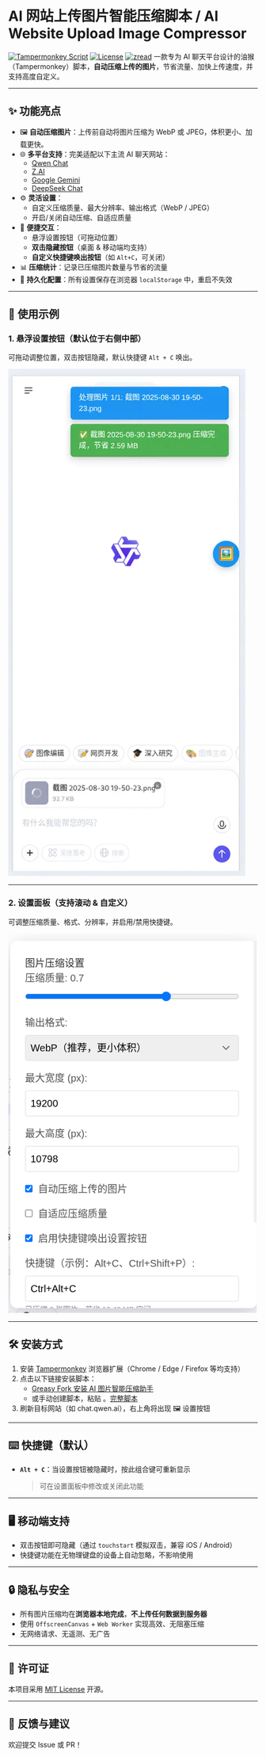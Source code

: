 
# AI 网站上传图片智能压缩脚本 / AI Website Upload  Image Compressor 

[![Tampermonkey Script](https://img.shields.io/badge/Tampermonkey-Script-green?logo=tampermonkey)](https://www.tampermonkey.net/)
[![License](https://img.shields.io/badge/License-MIT-blue)](LICENSE)
[![zread](https://img.shields.io/badge/Ask_Zread-_.svg?style=flat&color=00b0aa&labelColor=000000&logo=data%3Aimage%2Fsvg%2Bxml%3Bbase64%2CPHN2ZyB3aWR0aD0iMTYiIGhlaWdodD0iMTYiIHZpZXdCb3g9IjAgMCAxNiAxNiIgZmlsbD0ibm9uZSIgeG1sbnM9Imh0dHA6Ly93d3cudzMub3JnLzIwMDAvc3ZnIj4KPHBhdGggZD0iTTQuOTYxNTYgMS42MDAxSDIuMjQxNTZDMS44ODgxIDEuNjAwMSAxLjYwMTU2IDEuODg2NjQgMS42MDE1NiAyLjI0MDFWNC45NjAxQzEuNjAxNTYgNS4zMTM1NiAxLjg4ODEgNS42MDAxIDIuMjQxNTYgNS42MDAxSDQuOTYxNTZDNS4zMTUwMiA1LjYwMDEgNS42MDE1NiA1LjMxMzU2IDUuNjAxNTYgNC45NjAxVjIuMjQwMUM1LjYwMTU2IDEuODg2NjQgNS4zMTUwMiAxLjYwMDEgNC45NjE1NiAxLjYwMDFaIiBmaWxsPSIjZmZmIi8%2BCjxwYXRoIGQ9Ik00Ljk2MTU2IDEwLjM5OTlIMi4yNDE1NkMxLjg4ODEgMTAuMzk5OSAxLjYwMTU2IDEwLjY4NjQgMS42MDE1NiAxMS4wMzk5VjEzLjc1OTlDMS42MDE1NiAxNC4xMTM0IDEuODg4MSAxNC4zOTk5IDIuMjQxNTYgMTQuMzk5OUg0Ljk2MTU2QzUuMzE1MDIgMTQuMzk5OSA1LjYwMTU2IDE0LjExMzQgNS42MDE1NiAxMy43NTk5VjExLjAzOTlDNS42MDE1NiAxMC42ODY0IDUuMzE1MDIgMTAuMzk5OSA0Ljk2MTU2IDEwLjM5OTlaIiBmaWxsPSIjZmZmIi8%2BCjxwYXRoIGQ9Ik0xMy43NTg0IDEuNjAwMUgxMS4wMzg0QzEwLjY4NSAxLjYwMDEgMTAuMzk4NCAxLjg4NjY0IDEwLjM5ODQgMi4yNDAxVjQuOTYwMUMxMC4zOTg0IDUuMzEzNTYgMTAuNjg1IDUuNjAwMSAxMS4wMzg0IDUuNjAwMUgxMy43NTg0QzE0LjExMTkgNS42MDAxIDE0LjM5ODQgNS4zMTM1NiAxNC4zOTg0IDQuOTYwMVYyLjI0MDFDMTQuMzk4NCAxLjg4NjY0IDE0LjExMTkgMS42MDAxIDEzLjc1ODQgMS42MDAxWiIgZmlsbD0iI2ZmZiIvPgo8cGF0aCBkPSJNNCAxMkwxMiA0TDQgMTJaIiBmaWxsPSIjZmZmIi8%2BCjxwYXRoIGQ9Ik00IDEyTDEyIDQiIHN0cm9rZT0iI2ZmZiIgc3Ryb2tlLXdpZHRoPSIxLjUiIHN0cm9rZS1saW5lY2FwPSJyb3VuZCIvPgo8L3N2Zz4K&logoColor=ffffff)](https://zread.ai/JustDoIt166/AI-Upload-Image-Compressor)
一款专为 AI 聊天平台设计的油猴（Tampermonkey）脚本，**自动压缩上传的图片**，节省流量、加快上传速度，并支持高度自定义。

---

## ✨ 功能亮点

- 🖼️ **自动压缩图片**：上传前自动将图片压缩为 WebP 或 JPEG，体积更小、加载更快。
- 🌐 **多平台支持**：完美适配以下主流 AI 聊天网站：
  - [Qwen Chat](https://chat.qwen.ai/)
  - [Z.AI](https://chat.z.ai/)
  - [Google Gemini](https://gemini.google.com/)
  - [DeepSeek Chat](https://chat.deepseek.com/)
- ⚙️ **灵活设置**：
  - 自定义压缩质量、最大分辨率、输出格式（WebP / JPEG）
  - 开启/关闭自动压缩、自适应质量
- 🎯 **便捷交互**：
  - 悬浮设置按钮（可拖动位置）
  - **双击隐藏按钮**（桌面 & 移动端均支持）
  - **自定义快捷键唤出按钮**（如 `Alt+C`，可关闭）
- 📊 **压缩统计**：记录已压缩图片数量与节省的流量
- 💾 **持久化配置**：所有设置保存在浏览器 `localStorage` 中，重启不失效

---
## 📸 使用示例

### 1. 悬浮设置按钮（默认位于右侧中部）
可拖动调整位置，双击按钮隐藏，默认快捷键 `Alt + C` 唤出。

![设置按钮示例](assets/example.webp)


---

### 2. 设置面板（支持滚动 & 自定义）
可调整压缩质量、格式、分辨率，并启用/禁用快捷键。

![设置面板](assets/panel.png)

---
## 🛠 安装方式

1. 安装 [Tampermonkey](https://www.tampermonkey.net/) 浏览器扩展（Chrome / Edge / Firefox 等均支持）
2. 点击以下链接安装脚本：
   - [Greasy Fork 安装 AI 图片智能压缩助手](https://greasyfork.org/zh-CN/scripts/553468-ai-%E7%BD%91%E9%A1%B5%E5%9B%BE%E7%89%87%E4%B8%8A%E4%BC%A0-%E5%8E%8B%E7%BC%A9)
   - 或手动创建脚本，粘贴 。[完整脚本](https://github.com/JustDoIt166/AI-Upload-Image-Compressor/blob/main/script.js)
3. 刷新目标网站（如 chat.qwen.ai），右上角将出现 🖼️ 设置按钮

---

## ⌨️ 快捷键（默认）

- **`Alt + C`**：当设置按钮被隐藏时，按此组合键可重新显示  
  > 可在设置面板中修改或关闭此功能

---

## 🖥️ 移动端支持

- 双击按钮即可隐藏（通过 `touchstart` 模拟双击，兼容 iOS / Android）
- 快捷键功能在无物理键盘的设备上自动忽略，不影响使用

---

## 🔒 隐私与安全

- 所有图片压缩均在**浏览器本地完成**，**不上传任何数据到服务器**
- 使用 `OffscreenCanvas` + `Web Worker` 实现高效、无阻塞压缩
- 无网络请求、无遥测、无广告

---

## 📜 许可证

本项目采用 [MIT License](LICENSE) 开源。

---

## 💬 反馈与建议

欢迎提交 Issue 或 PR！
